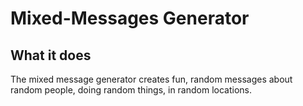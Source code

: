 # Mixed-Messages Generator

## What it does

The mixed message generator creates fun, random messages about random people, doing random things, in random locations.
